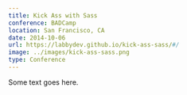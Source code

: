 ```yaml
---
title: Kick Ass with Sass
conference: BADCamp
location: San Francisco, CA
date: 2014-10-06
url: https://labbydev.github.io/kick-ass-sass/#/
image: ../images/kick-ass-sass.png
type: Conference
---
```


Some text goes here.